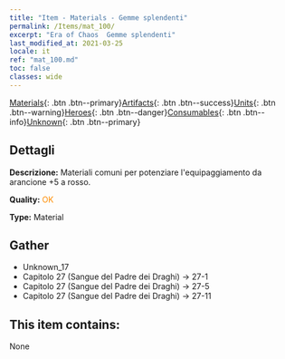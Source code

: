 ```yaml
---
title: "Item - Materials - Gemme splendenti"
permalink: /Items/mat_100/
excerpt: "Era of Chaos  Gemme splendenti"
last_modified_at: 2021-03-25
locale: it
ref: "mat_100.md"
toc: false
classes: wide
---
```

 [Materials](/it/Items/){: .btn .btn--primary}[Artifacts](/it/Items/Artifacts/){: .btn .btn--success}[Units](/it/Items/Units/){: .btn .btn--warning}[Heroes](/it/Items/Heroes/){: .btn .btn--danger}[Consumables](/it/Items/Consumables/){: .btn .btn--info}[Unknown](/it/Items/Unknown/){: .btn .btn--primary}

## Dettagli
 **Descrizione:** Materiali comuni per potenziare l'equipaggiamento da arancione +5 a rosso.

 **Quality:** <span style="color: #FF8C00">OK</span>

 **Type:** Material

## Gather

*    Unknown_17 
*    Capitolo 27 (Sangue del Padre dei Draghi) -> 27-1 
*    Capitolo 27 (Sangue del Padre dei Draghi) -> 27-5 
*    Capitolo 27 (Sangue del Padre dei Draghi) -> 27-11 

## This item contains:

  None

